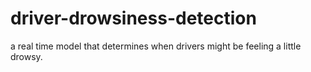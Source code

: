 # driver-drowsiness-detection

a real time model that determines when drivers might be feeling a little drowsy.

